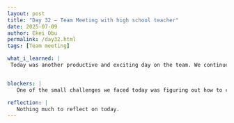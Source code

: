 ```yaml
---
layout: post
title: "Day 32 – Team Meeting with high school teacher"
date: 2025-07-09
author: Ekei Obu 
permalink: /day32.html
tags: [Team meeting]

what_i_learned: |
 Today was another productive and exciting day on the team. We continued working on transferring information to Overleaf for our project, getting closer to seeing the full report come together. The more we organize the          content, the more everything is beginning to take shape.


blockers: |
   One of the small challenges we faced today was figuring out how to create hyperlinks on the Overleaf platform. We haven’t quite figured it out yet, but we’re working on it and should have it sorted soon.

reflection: |
   Nothing much to reflect on today.
---
```



